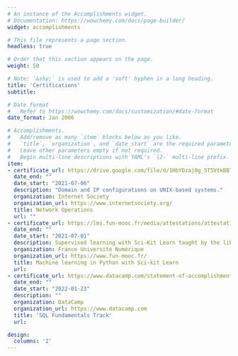 ```yaml
---
# An instance of the Accomplishments widget.
# Documentation: https://wowchemy.com/docs/page-builder/
widget: accomplishments

# This file represents a page section.
headless: true

# Order that this section appears on the page.
weight: 50

# Note: `&shy;` is used to add a 'soft' hyphen in a long heading.
title: 'Certifications'
subtitle:

# Date format
#   Refer to https://wowchemy.com/docs/customization/#date-format
date_format: Jan 2006

# Accomplishments.
#   Add/remove as many `item` blocks below as you like.
#   `title`, `organization`, and `date_start` are the required parameters.
#   Leave other parameters empty if not required.
#   Begin multi-line descriptions with YAML's `|2-` multi-line prefix.
item:
- certificate_url: https://drive.google.com/file/d/1HbYDzaj0g_5T5VtkBB7owFckeHO_GKqm/view
  date_end: ""
  date_start: "2021-07-06"
  description: "Domain and IP configurations on UNIX-based systems."
  organization: Internet Society
  organization_url: https://www.internetsociety.org/ 
  title: Network Operations
  url: ""
- certificate_url: https://lms.fun-mooc.fr/media/attestations/attestation_suivi_course-v1:inria+41026+session01_0af1df879f4467b30bf2d4daa5707fe0.pdf
  date_end: ""
  date_start: "2021-07-01"
  description: Supervised learning with Sci-Kit Learn taught by the library's core developers.
  organization: France Université Numérique 
  organization_url: https://www.fun-mooc.fr/
  title: Machine learning in Python with Sci-kit Learn
  url: 
- certificate_url: https://www.datacamp.com/statement-of-accomplishment/track/792fbd441bd18df6d0c31836746d7c0d11c4e5b7
  date_end: ""
  date_start: "2022-01-23"
  description: ""
  organization: DataCamp
  organization_url: https://www.datacamp.com
  title: 'SQL Fundamentals Track'
  url: 

design:
  columns: '2' 
---
```


